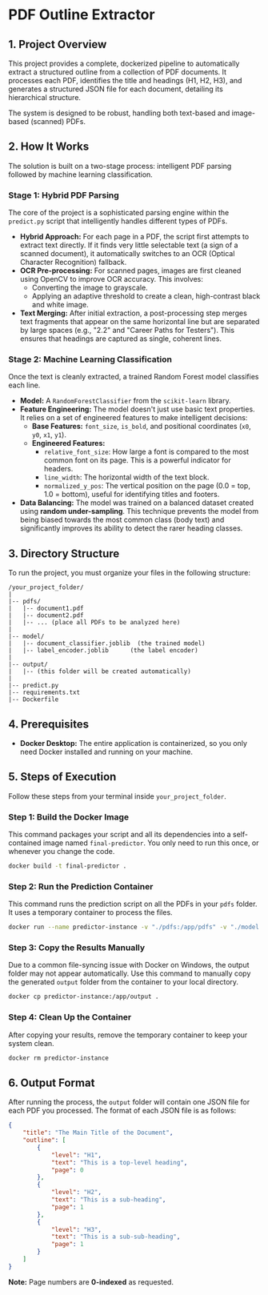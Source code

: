 # PDF Outline Extractor

## 1. Project Overview

This project provides a complete, dockerized pipeline to automatically extract a structured outline from a collection of PDF documents. It processes each PDF, identifies the title and headings (H1, H2, H3), and generates a structured JSON file for each document, detailing its hierarchical structure.

The system is designed to be robust, handling both text-based and image-based (scanned) PDFs.

## 2. How It Works

The solution is built on a two-stage process: intelligent PDF parsing followed by machine learning classification.

### Stage 1: Hybrid PDF Parsing

The core of the project is a sophisticated parsing engine within the `predict.py` script that intelligently handles different types of PDFs.

* **Hybrid Approach:** For each page in a PDF, the script first attempts to extract text directly. If it finds very little selectable text (a sign of a scanned document), it automatically switches to an OCR (Optical Character Recognition) fallback.
* **OCR Pre-processing:** For scanned pages, images are first cleaned using OpenCV to improve OCR accuracy. This involves:
    * Converting the image to grayscale.
    * Applying an adaptive threshold to create a clean, high-contrast black and white image.
* **Text Merging:** After initial extraction, a post-processing step merges text fragments that appear on the same horizontal line but are separated by large spaces (e.g., "2.2" and "Career Paths for Testers"). This ensures that headings are captured as single, coherent lines.

### Stage 2: Machine Learning Classification

Once the text is cleanly extracted, a trained Random Forest model classifies each line.

* **Model:** A `RandomForestClassifier` from the `scikit-learn` library.
* **Feature Engineering:** The model doesn't just use basic text properties. It relies on a set of engineered features to make intelligent decisions:
    * **Base Features:** `font_size`, `is_bold`, and positional coordinates (`x0`, `y0`, `x1`, `y1`).
    * **Engineered Features:**
        * `relative_font_size`: How large a font is compared to the most common font on its page. This is a powerful indicator for headers.
        * `line_width`: The horizontal width of the text block.
        * `normalized_y_pos`: The vertical position on the page (0.0 = top, 1.0 = bottom), useful for identifying titles and footers.
* **Data Balancing:** The model was trained on a balanced dataset created using **random under-sampling**. This technique prevents the model from being biased towards the most common class (body text) and significantly improves its ability to detect the rarer heading classes.

## 3. Directory Structure

To run the project, you must organize your files in the following structure:

```
/your_project_folder/
|
|-- pdfs/
|   |-- document1.pdf
|   |-- document2.pdf
|   |-- ... (place all PDFs to be analyzed here)
|
|-- model/
|   |-- document_classifier.joblib  (the trained model)
|   |-- label_encoder.joblib      (the label encoder)
|
|-- output/
|   |-- (this folder will be created automatically)
|
|-- predict.py
|-- requirements.txt
|-- Dockerfile
```

## 4. Prerequisites

* **Docker Desktop:** The entire application is containerized, so you only need Docker installed and running on your machine.

## 5. Steps of Execution

Follow these steps from your terminal inside `your_project_folder`.

### Step 1: Build the Docker Image

This command packages your script and all its dependencies into a self-contained image named `final-predictor`. You only need to run this once, or whenever you change the code.

```bash
docker build -t final-predictor .
```

### Step 2: Run the Prediction Container

This command runs the prediction script on all the PDFs in your `pdfs` folder. It uses a temporary container to process the files.

```bash
docker run --name predictor-instance -v "./pdfs:/app/pdfs" -v "./model:/app/model" final-predictor
```

### Step 3: Copy the Results Manually

Due to a common file-syncing issue with Docker on Windows, the output folder may not appear automatically. Use this command to manually copy the generated `output` folder from the container to your local directory.

```bash
docker cp predictor-instance:/app/output .
```

### Step 4: Clean Up the Container

After copying your results, remove the temporary container to keep your system clean.

```bash
docker rm predictor-instance
```

## 6. Output Format

After running the process, the `output` folder will contain one JSON file for each PDF you processed. The format of each JSON file is as follows:

```json
{
    "title": "The Main Title of the Document",
    "outline": [
        {
            "level": "H1",
            "text": "This is a top-level heading",
            "page": 0
        },
        {
            "level": "H2",
            "text": "This is a sub-heading",
            "page": 1
        },
        {
            "level": "H3",
            "text": "This is a sub-sub-heading",
            "page": 1
        }
    ]
}
```

**Note:** Page numbers are **0-indexed** as requested.

